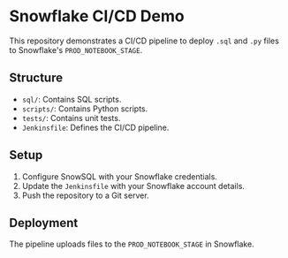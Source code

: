 # Snowflake CI/CD Demo

This repository demonstrates a CI/CD pipeline to deploy `.sql` and `.py` files to Snowflake's `PROD_NOTEBOOK_STAGE`.

## Structure
- `sql/`: Contains SQL scripts.
- `scripts/`: Contains Python scripts.
- `tests/`: Contains unit tests.
- `Jenkinsfile`: Defines the CI/CD pipeline.

## Setup
1. Configure SnowSQL with your Snowflake credentials.
2. Update the `Jenkinsfile` with your Snowflake account details.
3. Push the repository to a Git server.

## Deployment
The pipeline uploads files to the `PROD_NOTEBOOK_STAGE` in Snowflake.

